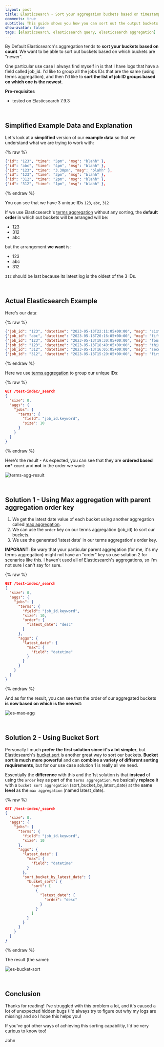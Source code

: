 ```yaml
---
layout: post
title: Elasticsearch - Sort your aggregation buckets based on timestamp
comments: true
subtitle: This guide shows you how you can sort out the output buckets of an aggregation based on on which buckets have the latest timestamp (in elasticsearch)   
show-avatar: false
tags: [elasticsearch, elasticsearch query, elasticsearch aggregation]
---
```


By Default Elasticsearch's aggregation tends to **sort your buckets based on count**. We want to be able to sort out buckets based on which buckets are "newer". 

One particular use case I always find myself in is that I have logs that have a field called job_id. I'd like to group all the jobs IDs that are the same (using terms aggregation), and then I'd like to **sort the list of job ID groups based on which one is the newest**.

**Pre-requisites**
- tested on Elasticsearch 7.9.3

<br>

## Simplified Example Data and Explanation
Let's look at a **simplified** version of our **example data** so that we understand what we are trying to work with:

{% raw %}
```json
{"id": "123", "time": "5pm", "msg": "blahh" },
{"id": "abc", "time": "4pm", "msg": "blahh" },
{"id": "123", "time": "3.30pm", "msg": "blahh" },
{"id": "123", "time": "3pm", "msg": "blahh" },
{"id": "312", "time": "2pm", "msg": "blahh" },
{"id": "312", "time": "1pm", "msg": "blahh" },
```
{% endraw %}


You can see that we have 3 unique IDs ```123```, ```abc```, ```312```

If we use Elasticsearch's [terms aggregation](https://www.elastic.co/guide/en/elasticsearch/reference/7.17/search-aggregations-bucket-terms-aggregation.html) without any sorting, the **default order** in which out buckets will be arranged will be:
- 123
- 312
- abc

but the arrangement **we want** is:
- 123
- abc
- 312

```312``` should be last because its latest log is the oldest of the 3 IDs.


<br/>

## Actual Elasticsearch Example

Here's our data:

{% raw %}
```json
{"job_id": "123", "datetime": "2023-05-13T22:11:05+00:00", "msg": "sixth" },
{"job_id": "abc", "datetime": "2023-05-13T20:16:05+00:00", "msg": "fifth" },
{"job_id": "123", "datetime": "2023-05-13T19:30:05+00:00", "msg": "fourth" },
{"job_id": "123", "datetime": "2023-05-13T18:40:05+00:00", "msg": "third" },
{"job_id": "312", "datetime": "2023-05-13T16:05:05+00:00", "msg": "second" },
{"job_id": "312", "datetime": "2023-05-13T15:20:05+00:00", "msg": "first" }
```
{% endraw %}

Here we use [terms aggregation](https://www.elastic.co/guide/en/elasticsearch/reference/7.17/search-aggregations-bucket-terms-aggregation.html) to group our unique IDs: 

{% raw %}
```json
GET /test-index/_search
{
  "size": 0, 
  "aggs": {
    "jobs": {
      "terms": {
        "field": "job_id.keyword",
        "size": 10
      }
    }
  }
}
```
{% endraw %}

Here's the result - As expected, you can see that they are **ordered based on*** ```count``` and **not** in the order we want:

![terms-agg-result](../img/es/es-terms-agg.png)

<br/>

## Solution 1 - Using Max aggregation with parent aggregation order key

1. We get the latest date value of each bucket using another aggregation called [max aggregation](https://www.elastic.co/guide/en/elasticsearch/reference/7.17/search-aggregations-metrics-max-aggregation.html). 
2. We can use the ```order``` key on our terms aggregation (job_id) to sort our buckets.
3. We use the generated 'latest date' in our terms aggregation's order key.

**IMPORANT**: Be wary that your particular parent aggregation (for me, it's my terms aggregation) might not have an "order" key so use solution 2 for scenarios like this. I haven't used all of Elasticsearch's aggregations, so I'm not sure I can't say for sure.

{% raw %}

```json
GET /test-index/_search
{
  "size": 0, 
  "aggs": {
    "jobs": {
      "terms": {
        "field": "job_id.keyword",
        "size": 10,
        "order": {
          "latest_date": "desc"
        }
      },
      "aggs": {
        "latest_date": {
          "max": {
            "field": "datetime"
          }
        }
      }
    }
  }
}
```
{% endraw %}

And as for the result, you can see that the order of our aggregated buckets **is now based on which is the newest**:

![es-max-agg](../img/es/es-max-agg.png)

<br/>

## Solution 2 - Using Bucket Sort

Personally I much **prefer the first solution since it's a lot simpler**, but Elasticsearch's [bucket sort](https://www.elastic.co/guide/en/elasticsearch/reference/7.17/search-aggregations-pipeline-bucket-sort-aggregation.html) is another great way to sort our buckets. **Bucket sort is much more powerful** and can **combine a variety of different sorting requirements**, but for our use case solution 1 is really all we need.

Essentially the **difference** with this and the 1st solution is that **instead** of using the ```order``` key as part of the ```terms aggregation```, we basically **replace** it with a ```bucket sort aggregation``` (sort_bucket_by_latest_date) at the **same level** as the ```max aggregation``` (named latest_date).


{% raw %}
```json
GET /test-index/_search
{
  "size": 0,
  "aggs": {
    "jobs": {
      "terms": {
        "field": "job_id.keyword",
        "size": 10
      },
      "aggs": {
        "latest_date": {
          "max": {
            "field": "datetime"
          }
        },
        "sort_bucket_by_latest_date": {
          "bucket_sort": {
            "sort": [
              {
                "latest_date": {
                  "order": "desc"
                }
              }
            ]
          }
        }
      }
    }
  }
}
```
{% endraw %}

The result (the same):

![es-bucket-sort](../img/es/es-bucket-sort.png)

<br/>

## Conclusion

Thanks for reading! I've struggled with this problem a lot, and it's caused a lot of unexpected hidden bugs (I'd always try to figure out why my logs are missing) and so I hope this helps you! 

If you've got other ways of achieving this sorting capabilitiy, I'd be very curious to know too!

John